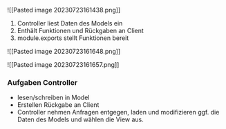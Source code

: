 ![[Pasted image 20230723161438.png]]

1. Controller liest Daten des Models ein
2. Enthält Funktionen und Rückgaben an Client
3. module.exports stellt Funktionen bereit


![[Pasted image 20230723161648.png]]



![[Pasted image 20230723161657.png]]


### Aufgaben Controller
- lesen/schreiben in Model
- Erstellen Rückgabe an Client
- Controller nehmen Anfragen entgegen, laden und modifizieren ggf. die Daten des Models und wählen die View aus.